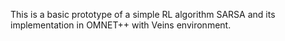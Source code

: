 This is a basic prototype of a simple RL algorithm SARSA and its implementation in OMNET++ with Veins environment.
